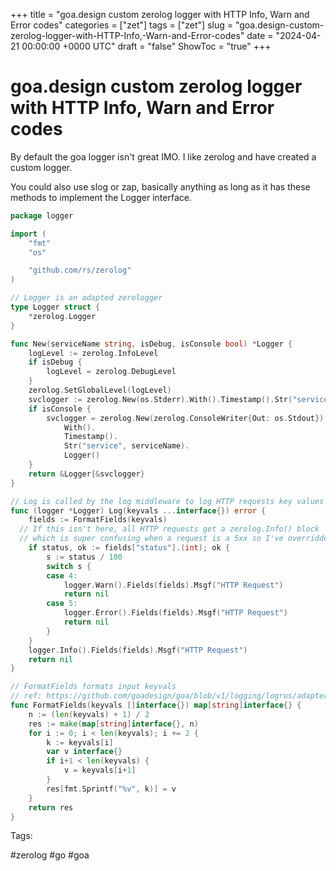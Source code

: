 +++
title = "goa.design custom zerolog logger with HTTP Info, Warn and Error codes"
categories = ["zet"]
tags = ["zet"]
slug = "goa.design-custom-zerolog-logger-with-HTTP-Info,-Warn-and-Error-codes"
date = "2024-04-21 00:00:00 +0000 UTC"
draft = "false"
ShowToc = "true"
+++

# goa.design custom zerolog logger with HTTP Info, Warn and Error codes

By default the goa logger isn't great IMO. I like zerolog and have created 
a custom logger.

You could also use slog or zap, basically anything as long as it has these
methods to implement the Logger interface.

```go
package logger

import (
	"fmt"
	"os"

	"github.com/rs/zerolog"
)

// Logger is an adapted zerologger
type Logger struct {
	*zerolog.Logger
}

func New(serviceName string, isDebug, isConsole bool) *Logger {
	logLevel := zerolog.InfoLevel
	if isDebug {
		logLevel = zerolog.DebugLevel
	}
	zerolog.SetGlobalLevel(logLevel)
	svclogger := zerolog.New(os.Stderr).With().Timestamp().Str("service", serviceName).Logger()
	if isConsole {
		svclogger = zerolog.New(zerolog.ConsoleWriter{Out: os.Stdout}).
			With().
			Timestamp().
			Str("service", serviceName).
			Logger()
	}
	return &Logger{&svclogger}
}

// Log is called by the log middleware to log HTTP requests key values
func (logger *Logger) Log(keyvals ...interface{}) error {
	fields := FormatFields(keyvals)
  // If this isn't here, all HTTP requests get a zerolog.Info() block
  // which is super confusing when a request is a 5xx so I've overridden it
	if status, ok := fields["status"].(int); ok {
		s := status / 100
		switch s {
		case 4:
			logger.Warn().Fields(fields).Msgf("HTTP Request")
			return nil
		case 5:
			logger.Error().Fields(fields).Msgf("HTTP Request")
			return nil
		}
	}
	logger.Info().Fields(fields).Msgf("HTTP Request")
	return nil
}

// FormatFields formats input keyvals
// ref: https://github.com/goadesign/goa/blob/v1/logging/logrus/adapter.go#L64
func FormatFields(keyvals []interface{}) map[string]interface{} {
	n := (len(keyvals) + 1) / 2
	res := make(map[string]interface{}, n)
	for i := 0; i < len(keyvals); i += 2 {
		k := keyvals[i]
		var v interface{}
		if i+1 < len(keyvals) {
			v = keyvals[i+1]
		}
		res[fmt.Sprintf("%v", k)] = v
	}
	return res
}
```

Tags:

  #zerolog #go #goa
